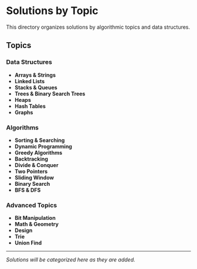 # Solutions by Topic

This directory organizes solutions by algorithmic topics and data structures.

## Topics

### Data Structures
- **Arrays & Strings**
- **Linked Lists**
- **Stacks & Queues**
- **Trees & Binary Search Trees**
- **Heaps**
- **Hash Tables**
- **Graphs**

### Algorithms
- **Sorting & Searching**
- **Dynamic Programming**
- **Greedy Algorithms**
- **Backtracking**
- **Divide & Conquer**
- **Two Pointers**
- **Sliding Window**
- **Binary Search**
- **BFS & DFS**

### Advanced Topics
- **Bit Manipulation**
- **Math & Geometry**
- **Design**
- **Trie**
- **Union Find**

---

*Solutions will be categorized here as they are added.*